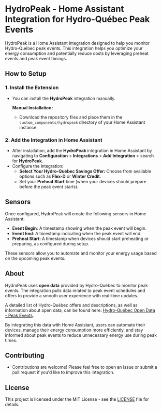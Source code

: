 # HydroPeak - Home Assistant Integration for Hydro-Québec Peak Events

HydroPeak is a Home Assistant integration designed to help you monitor Hydro-Québec peak events. This integration helps you optimize your energy consumption and potentially reduce costs by leveraging preheat events and peak event timings.

## How to Setup

### 1. Install the Extension
- You can install the **HydroPeak** integration manually.
    
    **Manual Installation:**
    - Download the repository files and place them in the `custom_components/hydropeak` directory of your Home Assistant instance.

### 2. Add the Integration in Home Assistant
- After installation, add the **HydroPeak** integration in Home Assistant by navigating to **Configuration** > **Integrations** > **Add Integration** > search for **HydroPeak**.
- Configure the integration:
    - **Select Your Hydro-Québec Savings Offer:** Choose from available options such as **Flex-D** or **Winter Credit**.
    - Set your **Preheat Start** time (when your devices should prepare before the peak event starts).

## Sensors

Once configured, HydroPeak will create the following sensors in Home Assistant:

- **Event Begin**: A timestamp showing when the peak event will begin.
- **Event End**: A timestamp indicating when the peak event will end.
- **Preheat Start**: A timestamp when devices should start preheating or preparing, as configured during setup.

These sensors allow you to automate and monitor your energy usage based on the upcoming peak events.

## About

HydroPeak uses **open data** provided by Hydro-Québec to monitor peak events. The integration pulls data related to peak event schedules and offers to provide a smooth user experience with real-time updates.

A detailed list of Hydro-Québec offers and descriptions, as well as information about open data, can be found here: [Hydro-Québec Open Data - Peak Events](https://donnees.hydroquebec.com/explore/dataset/evenements-pointe/information/).

By integrating this data with Home Assistant, users can automate their devices, manage their energy consumption more efficiently, and stay informed about peak events to reduce unnecessary energy use during peak times.

## Contributing

- Contributions are welcome! Please feel free to open an issue or submit a pull request if you'd like to improve this integration.

## License

This project is licensed under the MIT License - see the [LICENSE](LICENSE) file for details.

